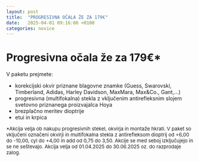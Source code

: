 ```yaml
---
layout: post
title:  "PROGRESIVNA OČALA ŽE ZA 179€"
date:   2025-04-01 09:16:06 +0100
categories: novice
---
```


<h1>Progresivna očala že za 179€*</h1>

V paketu prejmete:
- korekcijski okvir priznane blagovne znamke (Guess, Swarovski, Timberland, Adidas, Harley Davidson, MaxMara, Max&Co., Gant,...)
- progresivna (multifokalna) stekla z vključenim antirefleksnim slojem svetovno priznanega proizvajalca Hoya
- brezplačno meritev dioptrije
- etui in krpica

<font size="2">*Akcija velja ob nakupu progresivnih stekel, okvirja in montaže hkrati. V paket so vključeni označeni okvirji in multifokalna stekla z antirefleksom dioptrij od +6,00 do -10,00, cyl do +4,00 in add od 0,75 do 3,50. Akcije se med seboj izključujejo in se ne seštevajo. Akcija velja od 01.04.2025 do 30.06.2025 oz. do razprodaje zalog.</font>
